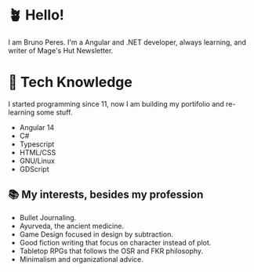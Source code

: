 # 🪴 Hello!
I am Bruno Peres. I'm a Angular and .NET developer, always learning, and writer of Mage's Hut Newsletter.

# 💾 Tech Knowledge
I started programming since 11, now I am building my portifolio and re-learning some stuff.
- Angular 14
- C#
- Typescript
- HTML/CSS
- GNU/Linux
- GDScript

## 📚 My interests, besides my profession
- Bullet Journaling.
- Ayurveda, the ancient medicine.
- Game Design focused in design by subtraction.
- Good fiction writing that focus on character instead of plot.
- Tabletop RPGs that follows the OSR and FKR philosophy.
- Minimalism and organizational advice.
